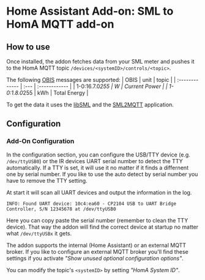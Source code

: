 # Home Assistant Add-on: SML to HomA MQTT add-on

## How to use
Once installed, the addon fetches data from your SML meter and pushes it to the HomA MQTT topic `/devices/<systemID>/controls/<topic>`.

The following [OBIS](https://de.wikipedia.org/wiki/OBIS-Kennzahlen) messages are supported:
| OBIS           | unit | topic         |
| :------------- | :--- | :------------ |
| 1-0:16.7.0*255 | W    | Current Power |
| 1-0:1.8.0*255  | kWh  | Total Energy  |

To get the data it uses the [libSML](https://github.com/volkszaehler/libsml) and the [SML2MQTT](https://github.com/hass-hmueller01/addon-sml-homa/sml-homa/sml2mqtt/README.md) application.

## Configuration

### Add-On Configuration

In the configuration section, you can configure the USB/TTY device (e.g. `/dev/ttyUSB0`) or the IR devices UART serial number to detect the TTY automatically. If a TTY is set, it will use it no matter if it finds a differnent one by serial number. If you like to use the auto detect by serial number you have to remove the TTY setting.

At start it will scan all UART devices and output the information in the log.

```
INFO: Found UART device: 10c4:ea60 - CP2104 USB to UART Bridge Controller, S/N 12345678 at /dev/ttyUSB0
```

Here you can copy paste the serial number (remember to clean the TTY device). That way the addon will find the correct device at startup no matter what `/dev/ttyUSBx` it gets.

The addon supports the internal (Home Assistant) or an external MQTT broker. If you like to configure an external MQTT broker you'll find these settings if you activate _"Show unused optional configuration options"_.

You can modify the topic's `<systemID>` by setting _"HomA System ID"_.
